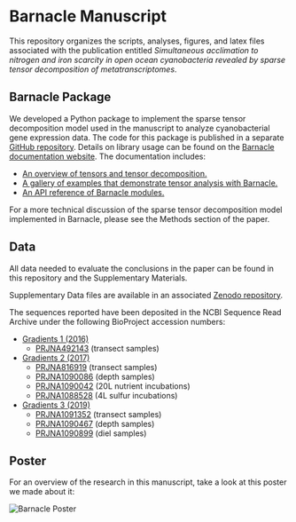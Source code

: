 # Barnacle Manuscript

This repository organizes the scripts, analyses, figures, and latex files associated with the publication entitled _Simultaneous acclimation to nitrogen and iron scarcity in open ocean cyanobacteria revealed by sparse tensor decomposition of metatranscriptomes_.

## Barnacle Package

We developed a Python package to implement the sparse tensor decomposition model used in the manuscript to analyze cyanobacterial gene expression data. The code for this package is published in a separate [GitHub repository](https://github.com/blasks/barnacle). Details on library usage can be found on the [Barnacle documentation website](https://barnacle-py.readthedocs.io). The documentation includes:

- [An overview of tensors and tensor decomposition.](https://barnacle-py.readthedocs.io/en/latest/model.html)
- [A gallery of examples that demonstrate tensor analysis with Barnacle.](https://barnacle-py.readthedocs.io/en/latest/examples.html)
- [An API reference of Barnacle modules.](https://barnacle-py.readthedocs.io/en/latest/autodoc/barnacle.html)

For a more technical discussion of the sparse tensor decomposition model implemented in Barnacle, please see the Methods section of the paper.

## Data

All data needed to evaluate the conclusions in the paper can be found in this repository and the Supplementary Materials. 

Supplementary Data files are available in an associated [Zenodo repository](https://doi.org/10.5281/zenodo.12210994). 

The sequences reported have been deposited in the NCBI Sequence Read Archive under the following BioProject accession numbers: 
- [Gradients 1 (2016)](https://simonscmap.com/catalog/cruises/KOK1606)
   - [PRJNA492143](https://www.ncbi.nlm.nih.gov/bioproject/492143) (transect samples)
- [Gradients 2 (2017)](https://simonscmap.com/catalog/cruises/MGL1704)
   - [PRJNA816919](https://www.ncbi.nlm.nih.gov/bioproject/816919) (transect samples)
   - [PRJNA1090086](https://www.ncbi.nlm.nih.gov/bioproject/1090086) (depth samples)
   - [PRJNA1090042](https://www.ncbi.nlm.nih.gov/bioproject/1090042) (20L nutrient incubations)
   - [PRJNA1088528](https://www.ncbi.nlm.nih.gov/bioproject/1088528) (4L sulfur incubations)
- [Gradients 3 (2019)](https://simonscmap.com/catalog/cruises/KM1906)
   - [PRJNA1091352](https://www.ncbi.nlm.nih.gov/bioproject/1091352) (transect samples)
   - [PRJNA1090467](https://www.ncbi.nlm.nih.gov/bioproject/1090467) (depth samples)
   - [PRJNA1090899](https://www.ncbi.nlm.nih.gov/bioproject/1090899) (diel samples)

## Poster

For an overview of the research in this manuscript, take a look at this poster we made about it:

![Barnacle Poster](https://github.com/blasks/barnacle-manuscript/blob/main/barnacle_poster.svg)


